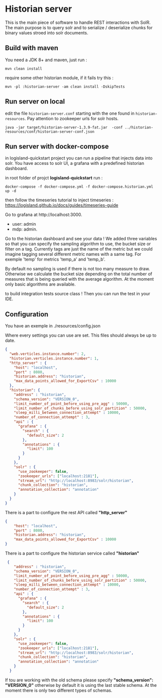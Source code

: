 # Historian server

This is the main piece of software to handle REST interactions with SolR. The main purpose is to query solr and to serialize / deserialize chunks for binary values stroed into solr documents.


## Build with maven

You need a JDK 8+ and maven, just run :
```shell
mvn clean install
```

require some other historian module, if it fails try this :
```shell
mvn -pl :historian-server -am clean install -DskipTests
```

## Run server on local

edit the file `historian-server.conf` starting with the one found in `historian-resources`. Pay attention to zookeeper urls for solr hosts. 
```shell script
java -jar target/historian-server-1.3.9-fat.jar  -conf ../historian-resources/conf/historian-server-conf.json 
```

## Run server with docker-compose

in logisland-quickstart project you can run a pipeline that injects data into solr.
You have access to solr UI, a grafana with a predefined historian dashboard.

in root folder of projct **logisland-quickstart** run :

```shell script
docker-compose -f docker-compose.yml -f docker-compose.historian.yml up -d
```

then follow the timeseries tutorial to inject timeseries : https://logisland.github.io/docs/guides/timeseries-guide

Go to grafana at http://localhost:3000. 
* user: admin
* mdp: admin.

Go to the historian dashboard and see your data ! We added three variables so that you can specify
the sampling algorithm to use, the bucket size or filter on a tag. Currently tags are just the name of the metric but we could
imagine tagging several different metric names with a same tag. For exemple 'temp' for metrics 'temp_a' and 'temp_b'.

By default no sampling is used if there is not too many measure to draw. Otherwise we calculate the bucket size depending on
the total number of measures that is being queried with the average algorithm. At the moment only basic algorithms are available.




to build integration tests source class ! Then you can run the test in your IDE.

## Configuration

You have an exemple in ./resources/config.json

Where every settings you can use are set. This files should always be up to date.

```json
{
  "web.verticles.instance.number": 2,
  "historian.verticles.instance.number": 1,
  "http_server" : {
    "host": "localhost",
    "port" : 8080,
    "historian.address": "historian",
    "max_data_points_allowed_for_ExportCsv" : 10000
  },
  "historian": {
    "address" : "historian",
    "schema_version": "VERSION_0",
    "limit_number_of_point_before_using_pre_agg" : 50000,
    "limit_number_of_chunks_before_using_solr_partition" : 50000,
    "sleep_milli_between_connection_attempt" : 10000,
    "number_of_connection_attempt" : 3,
    "api" : {
      "grafana" : {
        "search" : {
          "default_size": 2
        },
        "annotations" : {
          "limit": 100
        }
      }
    },
    "solr" : {
      "use_zookeeper": false,
      "zookeeper_urls": ["localhost:2181"],
      "stream_url": "http://localhost:8983/solr/historian",
      "chunk_collection": "historian",
      "annotation_collection": "annotation"
    }
  }
}
```

There is a part to configure the rest API called **"http_server"**

```json
{
    "host": "localhost",
    "port" : 8080,
    "historian.address": "historian",
    "max_data_points_allowed_for_ExportCsv" : 10000
}
```

There is a part to configure the historian service called **"historian"**

```json
 {
    "address" : "historian",
    "schema_version": "VERSION_0",
    "limit_number_of_point_before_using_pre_agg" : 50000,
    "limit_number_of_chunks_before_using_solr_partition" : 50000,
    "sleep_milli_between_connection_attempt" : 10000,
    "number_of_connection_attempt" : 3,
    "api" : {
      "grafana" : {
        "search" : {
          "default_size": 2
        },
        "annotations" : {
          "limit": 100
        }
      }
    },
    "solr" : {
      "use_zookeeper": false,
      "zookeeper_urls": ["localhost:2181"],
      "stream_url": "http://localhost:8983/solr/historian",
      "chunk_collection": "historian",
      "annotation_collection": "annotation"
    }
  }
```

If tou are working with the old schema please specify **"schema_version": "VERSION_0"** otherwise
by default it is using the last stable schema. At the moment there is only two different types of schemas.


